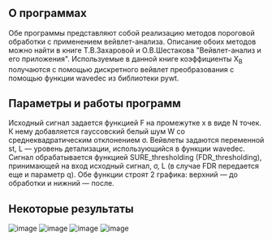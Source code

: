 ## О программах

Обе программы представляют собой реализацию методов пороговой обработки с применением вейвлет-анализа.
Описание обоих методов можно найти в книге Т.В.Захаровой и О.В.Шестакова "Вейвлет-анализ и его приложения".
Используемые в данной книге коэффициенты X<sub>B</sub> получаются с помощью дискретного вейвлет преобразования
с помощью функции wavedec из библиотеки pywt. 

## Параметры и работы программ

Исходный сигнал задается функцией F на промежутке x в виде N точек. К нему добавляется гауссовский белый шум W 
со среднеквадратическим отклонением σ. Вейвлеты задаются переменной st, L — уровень детализации, использующийся
в функции wavedec. Сигнал обрабатывается функцией SURE_thresholding (FDR_thresholding), принимающей на вход
исходный сигнал, σ, L (в случае FDR передается еще и параметр q). Обе функции строят 2 графика: верхний — до обработки
и нижний — после.

## Некоторые результаты 
![image](https://github.com/Lipsrow/coursework/assets/113623811/0fed7234-fba2-4dd6-ac0b-074d5d504b3a)
![image](https://github.com/Lipsrow/coursework/assets/113623811/19190e43-6945-45ac-9af1-853929108215)
![image](https://github.com/Lipsrow/coursework/assets/113623811/68dcf07c-7d8b-4da8-af16-41694efbb6c3)
![image](https://github.com/Lipsrow/coursework/assets/113623811/b257dfc5-31be-474a-9e04-1834044004ca)
